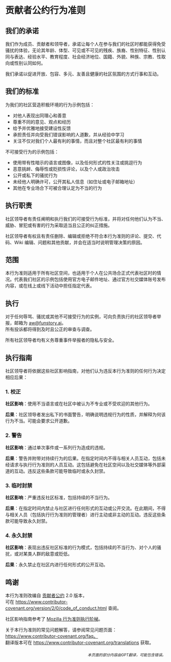 # 贡献者公约行为准则

## 我们的承诺

我们作为成员、贡献者和领导者，承诺让每个人在参与我们的社区时都能获得免受骚扰的体验，无论其年龄、体型、可见或不可见的残疾、族裔、性别特征、性别认同与表达、经验水平、教育程度、社会经济地位、国籍、外貌、种族、宗教、性取向或性别认同如何。

我们承诺以促进开放、包容、多元、友善且健康的社区氛围的方式行事和互动。

## 我们的标准

为我们的社区营造积极环境的行为示例包括：

* 对他人表现出同理心和善意
* 尊重不同的意见、观点和经历
* 给予并优雅地接受建设性反馈
* 承担责任并向受我们错误影响的人道歉，并从经验中学习
* 关注不仅对我们个人最有利的事情，而且对整个社区最有利的事情

不可接受行为的示例包括：

* 使用带有性暗示的语言或图像，以及任何形式的性关注或挑逗行为
* 恶意挑衅、侮辱性或贬损性评论，以及个人或政治攻击
* 公开或私下的骚扰行为
* 未经他人明确许可，公开其私人信息（如住址或电子邮箱地址）
* 其他在专业场合下可被合理认定为不当的行为

## 执行职责

社区领导者有责任阐明和执行我们的可接受行为标准，并将对任何他们认为不当、威胁、冒犯或有害的行为采取适当且公正的纠正措施。

社区领导者有权且有责任删除、编辑或拒绝不符合本行为准则的评论、提交、代码、Wiki 编辑、问题和其他贡献，并会在适当时说明管理决策的原因。

## 范围

本行为准则适用于所有社区空间，也适用于个人在公共场合正式代表社区时的情况。代表我们社区的示例包括使用官方电子邮件地址、通过官方社交媒体账号发布内容，或在线上或线下活动中担任指定代表。

## 执行

对于任何辱骂、骚扰或其他不可接受行为的实例，可向负责执行的社区领导者举报，邮箱为 aw@funstory.ai。  
所有投诉都将得到及时且公正的审查与调查。  

所有社区领导者均有义务尊重事件举报者的隐私与安全。

## 执行指南

社区领导者将依据这些社区影响指南，对他们认为违反本行为准则的任何行为决定相应后果：

### 1. 校正

**社区影响**：使用不当语言或在社区中被认为不专业或不受欢迎的其他行为。

**后果**：社区领导者发出私下的书面警告，明确说明违规行为的性质，并解释为何该行为不当。可能会要求公开道歉。

### 2. 警告

**社区影响**：通过单次事件或一系列行为造成的违规。

**后果**：警告并附带对持续行为的后果。在指定时间内不得与相关人员互动，包括未经请求与执行行为准则的人员互动。这包括避免在社区空间以及社交媒体等外部渠道的互动。违反这些条款可能导致临时或永久封禁。

### 3. 临时封禁

**社区影响**：严重违反社区标准，包括持续的不当行为。

**后果**：在指定时间内禁止与社区进行任何形式的互动或公开交流。在此期间，不得与相关人员（包括执行行为准则的管理者）进行主动或非主动的互动。违反这些条款可能导致永久封禁。

### 4. 永久封禁

**社区影响**：表现出违反社区标准的行为模式，包括持续的不当行为、对个人的骚扰，或对某类人群的敌意或贬低。

**后果**：永久禁止在社区内进行任何形式的公开互动。

## 鸣谢

本行为准则改编自 [贡献者公约][homepage] 2.0 版本，  
可在 https://www.contributor-covenant.org/version/2/0/code_of_conduct.html 查阅。  

社区影响指南参考了 [Mozilla 行为准则执行阶梯](https://github.com/mozilla/diversity)。  

[homepage]: https://www.contributor-covenant.org  

关于本行为准则的常见问题解答，请参阅常见问题页面：  
https://www.contributor-covenant.org/faq。  
翻译版本可在 https://www.contributor-covenant.org/translations 获取。

<div align="right"> 
<h6><small>本页面的部分内容由GPT翻译，可能包含错误。</small></h6>